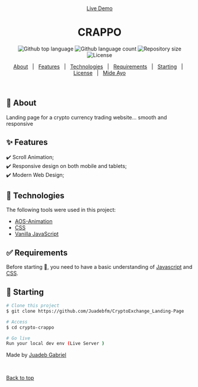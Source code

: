 <div align="center" id="top"> 
&#xa0;

<a href="https://crappohome.netlify.app/">Live Demo</a>

</div>

<h1 align="center">CRAPPO</h1>

<p align="center">
  <img alt="Github top language" src="https://img.shields.io/github/languages/top/Juadebfm/CryptoExchange_Landing-Page?color=56BEB8">

  <img alt="Github language count" src="https://img.shields.io/github/languages/count/Juadebfm/CryptoExchange_Landing-Page?color=56BEB8">

  <img alt="Repository size" src="https://img.shields.io/github/repo-size/Juadebfm/CryptoExchange_Landing-Page?color=56BEB8">

  <img alt="License" src="https://img.shields.io/github/license/Juadebfm/CryptoExchange_Landing-Page?color=56BEB8">
</p>

<!-- Status -->

<!-- <h4 align="center">
	🚧 🚀 Under construction...  🚧
</h4>

<hr> -->

<p align="center">
  <a href="#dart-about">About</a> &#xa0; | &#xa0; 
  <a href="#sparkles-features">Features</a> &#xa0; | &#xa0;
  <a href="#rocket-technologies">Technologies</a> &#xa0; | &#xa0;
  <a href="#white_check_mark-requirements">Requirements</a> &#xa0; | &#xa0;
  <a href="#checkered_flag-starting">Starting</a> &#xa0; | &#xa0;
  <a href="#memo-license">License</a> &#xa0; | &#xa0;
  <a href="https://github.com/MideAyo" target="_blank">Mide Ayo</a>
</p>

<br>

## :dart: About

Landing page for a crypto currency trading website... smooth and responsive

## :sparkles: Features

:heavy_check_mark: Scroll Animation;\
:heavy_check_mark: Responsive design on both mobile and tablets;\
:heavy_check_mark: Modern Web Design;

## :rocket: Technologies

The following tools were used in this project:

- [AOS-Animation](https://michalsnik.github.io/aos/)
- [CSS](https://developer.mozilla.org/en-US/docs/Glossary/CSS)
- [Vanilla JavaScript](https://developer.mozilla.org/en-US/docs/Web/JavaScript)

## :white_check_mark: Requirements

Before starting :checkered_flag:, you need to have a basic understanding of [Javascript](https://developer.mozilla.org/en-US/docs/Web/JavaScript) and [CSS](https://developer.mozilla.org/en-US/docs/Glossary/CSS).

## :checkered_flag: Starting

```bash
# Clone this project
$ git clone https://github.com/Juadebfm/CryptoExchange_Landing-Page

# Access
$ cd crypto-crappo

# Go live
Run your local dev env (Live Server )

```

Made by <a href="https://github.com/Juadebfm" target="_blank">Juadeb Gabriel</a>

&#xa0;

<a href="#top">Back to top</a>
